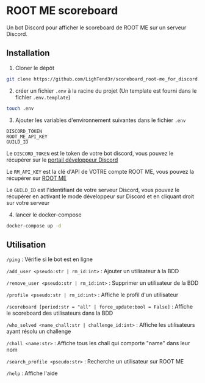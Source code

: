 # ROOT ME scoreboard

Un bot Discord pour afficher le scoreboard de ROOT ME sur un serveur Discord.

## Installation

1. Cloner le dépôt

```bash
git clone https://github.com/LighTend3r/scoreboard_root-me_for_discord.git
```

2. créer un fichier `.env` à la racine du projet (Un template est fourni dans le fichier `.env.template`)

```bash
touch .env
```

3. Ajouter les variables d'environnement suivantes dans le fichier `.env`

```env
DISCORD_TOKEN
ROOT_ME_API_KEY
GUILD_ID
```

Le `DISCORD_TOKEN` est le token de votre bot discord, vous pouvez le récupérer sur le [portail développeur Discord](https://discord.com/developers/applications)

Le `RM_API_KEY` est la clé d'API de VOTRE compte ROOT ME, vous pouvez la récupérer sur [ROOT ME](https://www.root-me.org/?page=preferences)

Le `GUILD_ID` est l'identifiant de votre serveur Discord, vous pouvez le récupérer en activant le mode développeur sur Discord et en cliquant droit sur votre serveur

4. lancer le docker-compose

```bash
docker-compose up -d
```

## Utilisation

`/ping` : Vérifie si le bot est en ligne

`/add_user <pseudo:str | rm_id:int>` : Ajouter un utilisateur à la BDD

`/remove_user <pseudo:str | rm_id:int>` : Supprimer un utilisateur de la BDD

`/profile <pseudo:str | rm_id:int>` : Affiche le profil d'un utilisateur

`/scoreboard [period:str = "all" | force_update:bool = False]` : Affiche le scoreboard des utilisateurs dans la BDD

`/who_solved <name_chall:str | challenge_id:int>` : Affiche les utilisateurs ayant résolu un challenge

`/chall <name:str>` : Affiche tous les chall qui comporte "name" dans leur nom

`/search_profile <pseudo:str>` : Recherche un utilisateur sur ROOT ME

`/help` : Affiche l'aide




